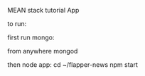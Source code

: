 MEAN stack tutorial App

to run:

first run mongo:

from anywhere mongod

then node app:
cd ~/flapper-news
npm start

